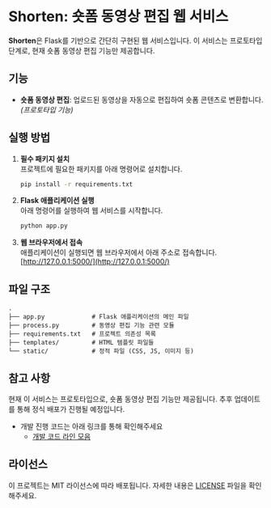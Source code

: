
# Shorten: 숏폼 동영상 편집 웹 서비스

**Shorten**은 Flask를 기반으로 간단히 구현된 웹 서비스입니다. 이 서비스는 프로토타입 단계로, 현재 숏폼 동영상 편집 기능만 제공합니다.

## 기능

- **숏폼 동영상 편집**: 업로드된 동영상을 자동으로 편집하여 숏폼 콘텐츠로 변환합니다. *(프로토타입 기능)*

## 실행 방법

1. **필수 패키지 설치**  
   프로젝트에 필요한 패키지를 아래 명령어로 설치합니다.
   ```bash
   pip install -r requirements.txt
   ```

2. **Flask 애플리케이션 실행**  
   아래 명령어를 실행하여 웹 서비스를 시작합니다.
   ```bash
   python app.py
   ```

3. **웹 브라우저에서 접속**  
   애플리케이션이 실행되면 웹 브라우저에서 아래 주소로 접속합니다.  
   [http://127.0.0.1:5000/](http://127.0.0.1:5000/)

## 파일 구조

```
.
├── app.py             # Flask 애플리케이션의 메인 파일
├── process.py         # 동영상 편집 기능 관련 모듈
├── requirements.txt   # 프로젝트 의존성 목록
├── templates/         # HTML 템플릿 파일들
└── static/            # 정적 파일 (CSS, JS, 이미지 등)
```

## 참고 사항

현재 이 서비스는 프로토타입으로, 숏폼 동영상 편집 기능만 제공됩니다. 추후 업데이트를 통해 정식 배포가 진행될 예정입니다.
- 개발 진행 코드는 아래 링크를 통해 확인해주세요
   - [개발 코드 라인 모음](https://github.com/UnknwonD/project_shorts)

## 라이선스

이 프로젝트는 MIT 라이선스에 따라 배포됩니다. 자세한 내용은 [LICENSE](LICENSE) 파일을 확인해주세요.

